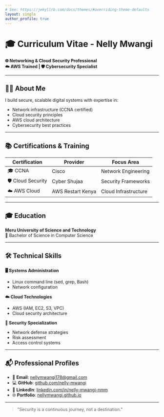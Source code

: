 ```yaml
---
# See: https://jekyllrb.com/docs/themes/#overriding-theme-defaults
layout: single
author_profile: true
---
```

# 🎓 Curriculum Vitae - Nelly Mwangi

**🌐 Networking & Cloud Security Professional**  
**☁️ AWS Trained | 🛡️ Cybersecurity Specialist**

---

## 👩‍💻 About Me

I build secure, scalable digital systems with expertise in:
- Network infrastructure (CCNA certified)
- Cloud security principles
- AWS cloud architecture
- Cybersecurity best practices

---

## 📚 Certifications & Training

| Certification | Provider | Focus Area |
|--------------|----------|------------|
| 🎓 CCNA | Cisco | Network Engineering |
| 🛡️ Cloud Security | Cyber Shujaa | Security Frameworks |
| ☁️ AWS Cloud | AWS Restart Kenya | Cloud Infrastructure |
 

---
## 🎓 Education

**Meru University of Science and Technology**  
📜 Bachelor of Science in Computer Science

---

## 🛠️ Technical Skills

**🖥️ Systems Administration**
- Linux command line (sed, grep, Bash)
- Network configuration

**☁️ Cloud Technologies**  
- AWS (IAM, EC2, S3, VPC)
- Cloud security architecture

**🔐 Security Specialization**  
- Network defense strategies
- Risk assessment
- Access control systems

---

## 📬 Professional Profiles

- 📧 **Email**: [nellymwangi178@gmail.com](mailto:nellymwangi178@gmail.com)  
- 💻 **GitHub**: [github.com/nelly-mwangi](https://github.com/nelly-mwangi)  
- 🔗 **LinkedIn**: [linkedin.com/in/nelly-mwangi-nmm](https://www.linkedin.com/in/nelly-mwangi-nmm/)  
- 🌐 **Portfolio**: [nellymwangi.github.io](https://nellymwangi.github.io/)  

---

> "Security is a continuous journey, not a destination."
